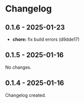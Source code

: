 # Changelog

## 0.1.6 - 2025-01-23

- __chore:__ fix build errors (d9dde17)

## 0.1.5 - 2025-01-16

No changes.

## 0.1.4 - 2025-01-16

Changelog created.
